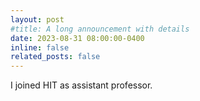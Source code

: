```yaml
---
layout: post
#title: A long announcement with details
date: 2023-08-31 08:00:00-0400
inline: false
related_posts: false
---
```

I joined HIT as assistant professor.

